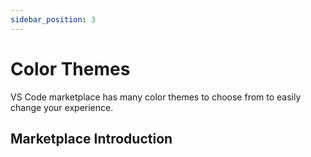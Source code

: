 ```yaml
---
sidebar_position: 3
---
```


# Color Themes

VS Code marketplace has many color themes to choose from to easily change your experience.

## Marketplace Introduction
